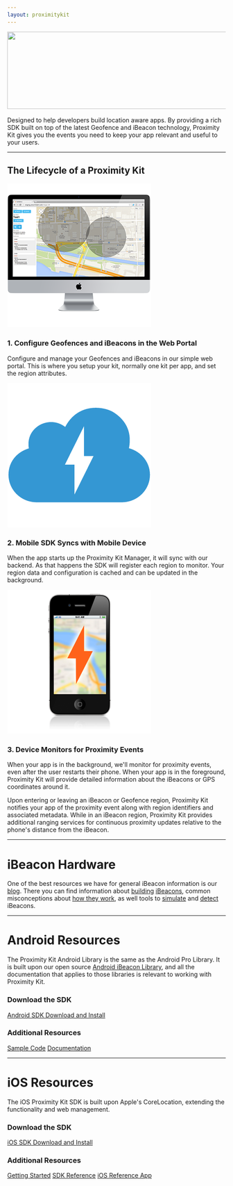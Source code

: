 ```yaml
---
layout: proximitykit
---
```


<img style="width:800px;height:178px;" src="/img/proximitykit-logo.png" />

Designed to help developers build location aware apps. By providing a rich SDK built on top of the latest Geofence and iBeacon technology, Proximity Kit gives you the events you need to keep your app relevant and useful to your users.

---

## The Lifecycle of a Proximity Kit

<div class="tiles clearfix">
  <div class="tile">
    <img class="tile-image" src="/img/pk-configure.png" />
    <h3>1. Configure Geofences and iBeacons in the Web Portal</h3>
    <p>Configure and manage your Geofences and iBeacons in our simple web portal. This is where you setup your kit, normally one kit per app, and set the region attributes.</p>
  </div>
  <div class="tile">
    <img class="tile-image" src="/img/pk-cloud.png" />
    <h3> 2. Mobile SDK Syncs with Mobile Device </h3>
    <p> When the app starts up the Proximity Kit Manager, it will sync with our backend. As that happens the SDK will register each region to monitor. Your region data and configuration is cached and can be updated in the background.</p>
  </div>
  <div class="tile">
    <img class="tile-image" src="/img/pk-monitor.png" />
    <h3> 3. Device Monitors for Proximity Events </h3>
    <p> When your app is in the background, we'll monitor for proximity events, even after the user restarts their phone. When your app is in the foreground, Proximity Kit will provide detailed information about the iBeacons or GPS coordinates around it.</p>
  </div>
</div>

Upon entering or leaving an iBeacon or Geofence region, Proximity Kit notifies your app of the proximity event along with region identifiers and associated metadata. While in an iBeacon region, Proximity Kit provides additional ranging services for continuous proximity updates relative to the phone's distance from the iBeacon.

---

# iBeacon Hardware

One of the best resources we have for general iBeacon information is our [blog](/blog). There you can find information about [building](http://developer.radiusnetworks.com/2013/11/04/how-to-make-an-ibeacon-with-the-ti-cc2540.html) [iBeacons](http://developer.radiusnetworks.com/2013/10/09/how-to-make-an-ibeacon-out-of-a-raspberry-pi.html), common misconceptions about [how they work](http://developer.radiusnetworks.com/2014/01/10/ibeacon-misconceptions.html), as well tools to [simulate](http://www.radiusnetworks.com/macbeacon-app.html) and [detect](http://www.radiusnetworks.com/scanbeacon-app.html) iBeacons.

---

# Android Resources

The Proximity Kit Android Library is the same as the Android Pro Library. It is built upon our open source [Android iBeacon Library](/ibeacon/android/), and all the documentation that applies to those libraries is relevant to working with Proximity Kit.

### Download the SDK

<a class="btn" href="http://proximitykit.com/android-download">Android SDK Download and Install</a>

### Additional Resources

<a class="btn" href="/ibeacon/android/samples.html">Sample Code</a>
<a class="btn" href="/ibeacon/android/pro/documentation.html">Documentation</a>

---

# iOS Resources

The iOS Proximity Kit SDK is built upon Apple's CoreLocation, extending the functionality and web management.

### Download the SDK

<a class="btn" href="http://proximitykit.com/download">iOS SDK Download and Install</a>

### Additional Resources

<a class="btn" href="gettingstarted">Getting Started</a>
<a class="btn" href="ios/docs">SDK Reference</a>
<a class="btn" href="https://github.com/RadiusNetworks/proximity-kit-ios-example">iOS Reference App</a>

